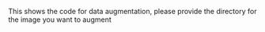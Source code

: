 This shows the code for data augmentation, please provide the directory for the image you want to augment
